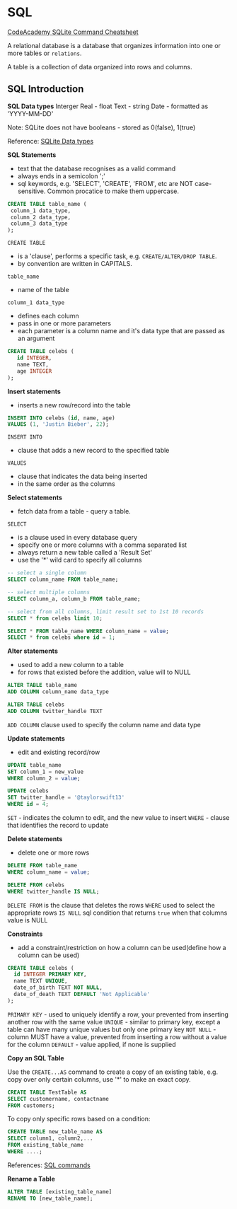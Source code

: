 # SQL

[CodeAcademy SQLite Command Cheatsheet](https://www.codecademy.com/articles/sql-commands)

A relational database is a database that organizes information into one or more tables or `relations`.

A table is a collection of data organized into rows and columns.

## SQL Introduction

**SQL Data types**
Interger
Real - float
Text - string
Date - formatted as 'YYYY-MM-DD'

Note: SQLite does not have booleans - stored as 0(false), 1(true)

Reference:
[SQLite Data types](https://www.tutorialspoint.com/sqlite/sqlite_data_types.htm)

**SQL Statements**

- text that the database recognises as a valid command
- always ends in a semicolon ';'
- sql keywords, e.g. 'SELECT', 'CREATE', 'FROM', etc are NOT case-sensitive. Common procatice to make them uppercase.

```sql
CREATE TABLE table_name (
 column_1 data_type,
 column_2 data_type,
 column_3 data_type
);
```

`CREATE TABLE`

- is a 'clause', performs a specific task, e.g. `CREATE/ALTER/DROP TABLE`.
- by convention are written in CAPITALS.

`table_name`

- name of the table

`column_1 data_type`

- defines each column
- pass in one or more parameters
- each parameter is a column name and it's data type that are passed as an argument

```sql
CREATE TABLE celebs (
   id INTEGER,
   name TEXT,
   age INTEGER
);
```

**Insert statements**

- inserts a new row/record into the table

```sql
INSERT INTO celebs (id, name, age)
VALUES (1, 'Justin Bieber', 22);
```

`INSERT INTO`

- clause that adds a new record to the specified table

`VALUES`

- clause that indicates the data being inserted
- in the same order as the columns

**Select statements**

- fetch data from a table - query a table.

`SELECT`

- is a clause used in every database query
- specify one or more columns with a comma separated list
- always return a new table called a 'Result Set'
- use the '\*' wild card to specify all columns

```sql
-- select a single column
SELECT column_name FROM table_name;

-- select multiple columns
SELECT column_a, column_b FROM table_name;

-- select from all columns, limit result set to 1st 10 records
SELECT * from celebs limit 10; 

SELECT * FROM table_name WHERE column_name = value;
SELECT * from celebs where id = 1;
```

**Alter statements**

- used to add a new column to a table
- for rows that existed before the addition, value will to NULL

```sql
ALTER TABLE table_name
ADD COLUMN column_name data_type

ALTER TABLE celebs
ADD COLUMN twitter_handle TEXT
```

`ADD COLUMN` clause used to specify the column name and data type

**Update statements**

- edit and existing record/row

```sql
UPDATE table_name
SET column_1 = new_value
WHERE column_2 = value;

UPDATE celebs
SET twitter_handle = '@taylorswift13'
WHERE id = 4;
```

`SET` - indicates the column to edit, and the new value to insert
`WHERE` - clause that identifies the record to update

**Delete statements**

- delete one or more rows

```sql
DELETE FROM table_name
WHERE column_name = value;

DELETE FROM celebs
WHERE twitter_handle IS NULL;
```

`DELETE FROM` is the clause that deletes the rows
`WHERE` used to select the appropriate rows
`IS NULL` sql condition that returns `true` when that columns value is NULL

**Constraints**

- add a constraint/restriction on how a column can be used(define how a column can be used)

```sql
CREATE TABLE celebs (
  id INTEGER PRIMARY KEY,
  name TEXT UNIQUE,
  date_of_birth TEXT NOT NULL,
  date_of_death TEXT DEFAULT 'Not Applicable'
);
```

`PRIMARY KEY` - used to uniquely identify a row, your prevented from inserting another row with the same value
`UNIQUE` - similar to primary key, except a table can have many unique values but only one primary key
`NOT NULL` - column MUST have a value, prevented from inserting a row without a value for the column
`DEFAULT` - value applied, if none is supplied

**Copy an SQL Table**

Use the `CREATE...AS` command to create a copy of an existing table, e.g. copy over only certain columns, use '\*' to make an exact copy.

```sql
CREATE TABLE TestTable AS
SELECT customername, contactname
FROM customers;
```

To copy only specific rows based on a condition:

```sql
CREATE TABLE new_table_name AS
SELECT column1, column2,...
FROM existing_table_name
WHERE ....;
```

References:
[SQL commands](https://www.w3schools.com/sql/default.asp)

**Rename a Table**

```sql
ALTER TABLE [existing_table_name]
RENAME TO [new_table_name];
```

